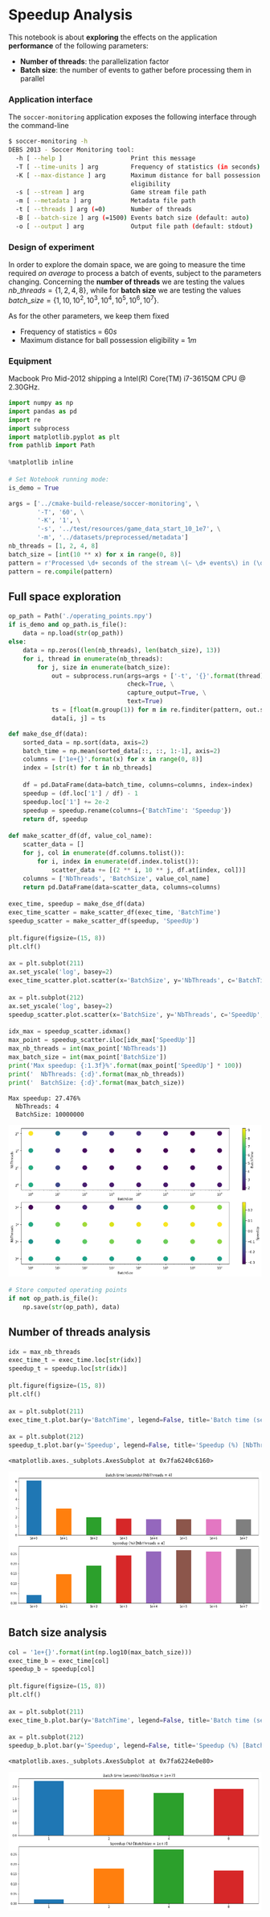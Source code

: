 
# Speedup Analysis

This notebook is about **exploring** the effects on the application **performance** of the following parameters:
 - **Number of threads**: the parallelization factor
 - **Batch size**: the number of events to gather before processing them in parallel

### Application interface
The `soccer-monitoring` application exposes the following interface through the command-line

```bash
$ soccer-monitoring -h                                                                                                        
DEBS 2013 - Soccer Monitoring tool:
  -h [ --help ]                   Print this message
  -T [ --time-units ] arg         Frequency of statistics (in seconds)
  -K [ --max-distance ] arg       Maximum distance for ball possession 
                                  eligibility
  -s [ --stream ] arg             Game stream file path
  -m [ --metadata ] arg           Metadata file path
  -t [ --threads ] arg (=0)       Number of threads
  -B [ --batch-size ] arg (=1500) Events batch size (default: auto)
  -o [ --output ] arg             Output file path (default: stdout)
```

### Design of experiment
In order to explore the domain space, we are going to measure the time required _on average_ to process a batch of events, subject to the parameters changing. Concerning the **number of threads** we are testing the values $nb\_threads = \left \{1, 2, 4, 8 \right \}$, while for **batch size** we are testing the values $batch\_size = \left \{1, 10, 10^2, 10^3, 10^4, 10^5, 10^6, 10^7 \right \}$.

As for the other parameters, we keep them fixed
 - Frequency of statistics = $60 s$
 - Maximum distance for ball possession eligibility = $1 m$
 
### Equipment
Macbook Pro Mid-2012 shipping a Intel(R) Core(TM) i7-3615QM CPU @ 2.30GHz.


```python
import numpy as np
import pandas as pd
import re
import subprocess
import matplotlib.pyplot as plt
from pathlib import Path

%matplotlib inline

# Set Notebook running mode:
is_demo = True
```


```python
args = ['../cmake-build-release/soccer-monitoring', \
        '-T', '60', \
        '-K', '1', \
        '-s', '../test/resources/game_data_start_10_1e7', \
        '-m', '../datasets/preprocessed/metadata']
nb_threads = [1, 2, 4, 8]
batch_size = [int(10 ** x) for x in range(0, 8)]
pattern = r'Processed \d+ seconds of the stream \(~ \d+ events\) in (\d+\.\d+) seconds'
pattern = re.compile(pattern)
```

## Full space exploration


```python
op_path = Path('./operating_points.npy')
if is_demo and op_path.is_file():
    data = np.load(str(op_path))
else:
    data = np.zeros((len(nb_threads), len(batch_size), 13))
    for i, thread in enumerate(nb_threads):
        for j, size in enumerate(batch_size):
            out = subprocess.run(args=args + ['-t', '{}'.format(thread), '-B', '{}'.format(size)], \
                                 check=True, \
                                 capture_output=True, \
                                 text=True)
            ts = [float(m.group(1)) for m in re.finditer(pattern, out.stdout)]
            data[i, j] = ts
```


```python
def make_dse_df(data):
    sorted_data = np.sort(data, axis=2)
    batch_time = np.mean(sorted_data[::, ::, 1:-1], axis=2)
    columns = ['1e+{}'.format(x) for x in range(0, 8)]
    index = [str(t) for t in nb_threads]

    df = pd.DataFrame(data=batch_time, columns=columns, index=index)
    speedup = (df.loc['1'] / df) - 1
    speedup.loc['1'] += 2e-2
    speedup = speedup.rename(columns={'BatchTime': 'Speedup'})
    return df, speedup

def make_scatter_df(df, value_col_name):
    scatter_data = []
    for j, col in enumerate(df.columns.tolist()):
        for i, index in enumerate(df.index.tolist()):
            scatter_data += [(2 ** i, 10 ** j, df.at[index, col])]
    columns = ['NbThreads', 'BatchSize', value_col_name]
    return pd.DataFrame(data=scatter_data, columns=columns)

exec_time, speedup = make_dse_df(data)
exec_time_scatter = make_scatter_df(exec_time, 'BatchTime')
speedup_scatter = make_scatter_df(speedup, 'SpeedUp')

plt.figure(figsize=(15, 8))
plt.clf()

ax = plt.subplot(211)
ax.set_yscale('log', basey=2)
exec_time_scatter.plot.scatter(x='BatchSize', y='NbThreads', c='BatchTime', s=200, logx=True, colormap='viridis', ax=ax)

ax = plt.subplot(212)
ax.set_yscale('log', basey=2)
speedup_scatter.plot.scatter(x='BatchSize', y='NbThreads', c='SpeedUp', s=200, logx=True, colormap='viridis', ax=ax)

idx_max = speedup_scatter.idxmax()
max_point = speedup_scatter.iloc[idx_max['SpeedUp']]
max_nb_threads = int(max_point['NbThreads'])
max_batch_size = int(max_point['BatchSize'])
print('Max speedup: {:1.3f}%'.format(max_point['SpeedUp'] * 100))
print('  NbThreads: {:d}'.format(max_nb_threads))
print('  BatchSize: {:d}'.format(max_batch_size))
```

    Max speedup: 27.476%
      NbThreads: 4
      BatchSize: 10000000



![png](speedup_analysis_files/speedup_analysis_7_1.png)



```python
# Store computed operating points
if not op_path.is_file():
    np.save(str(op_path), data)
```

## Number of threads analysis


```python
idx = max_nb_threads
exec_time_t = exec_time.loc[str(idx)]
speedup_t = speedup.loc[str(idx)]

plt.figure(figsize=(15, 8))
plt.clf()

ax = plt.subplot(211)
exec_time_t.plot.bar(y='BatchTime', legend=False, title='Batch time (seconds) [NbThreads = {}]'.format(max_nb_threads), rot=0, ax=ax)

ax = plt.subplot(212)
speedup_t.plot.bar(y='Speedup', legend=False, title='Speedup (%) [NbThreads = {}]'.format(max_nb_threads), rot=0, ax=ax)
```




    <matplotlib.axes._subplots.AxesSubplot at 0x7fa6240c6160>




![png](speedup_analysis_files/speedup_analysis_10_1.png)


## Batch size analysis


```python
col = '1e+{}'.format(int(np.log10(max_batch_size)))
exec_time_b = exec_time[col]
speedup_b = speedup[col]

plt.figure(figsize=(15, 8))
plt.clf()

ax = plt.subplot(211)
exec_time_b.plot.bar(y='BatchTime', legend=False, title='Batch time (seconds) [BatchSize = {}]'.format(col), rot=0, ax=ax)

ax = plt.subplot(212)
speedup_b.plot.bar(y='Speedup', legend=False, title='Speedup (%) [BatchSize = {}]'.format(col), rot=0, ax=ax)
```




    <matplotlib.axes._subplots.AxesSubplot at 0x7fa6224e0e80>




![png](speedup_analysis_files/speedup_analysis_12_1.png)

